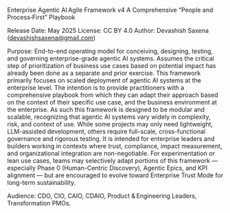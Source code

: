 Enterprise Agentic AI Agile Framework v4
A Comprehensive “People and Process‑First” Playbook

Release Date: May 2025	License: CC BY 4.0
Author: Devashish Saxena (devashishsaxena@gmail.com)

Purpose: 
End-to-end operating model for conceiving, designing, testing, and governing enterprise-grade agentic AI systems. Assumes the critical step of prioritization of business use cases based on potential impact has already been done as a separate and prior exercise.
This framework primarily focuses on scaled deployment of agentic AI systems at the enterprise level. The intention is to provide practitioners with a comprehensive playbook from which they can adapt their approach based on the context of their specific use case, and the business environment at the enterprise. As such this framework is designed to be modular and scalable, recognizing that agentic AI systems vary widely in complexity, risk, and context of use. While some projects may only need lightweight, LLM-assisted development, others require full-scale, cross-functional governance and rigorous testing.
It is intended for enterprise leaders and builders working in contexts where trust, compliance, impact measurement, and organizational integration are non-negotiable.
For experimentation or lean use cases, teams may selectively adapt portions of this framework — especially Phase 0 (Human-Centric Discovery), Agentic Epics, and KPI alignment — but are encouraged to evolve toward Enterprise Trust Mode for long-term sustainability.

Audience: 
CDO, CIO, CAIO, CDAIO, Product & Engineering Leaders, Transformation PMOs.
